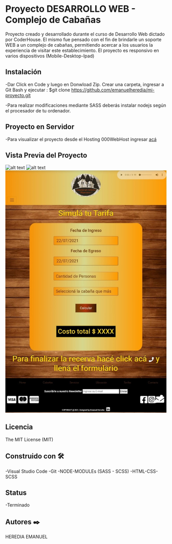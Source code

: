 # Proyecto DESARROLLO WEB - Complejo de Cabañas
Proyecto creado y desarrollado durante el curso de Desarrollo Web dictado por CoderHouse. El mismo fue pensado con el fin de brindarle un soporte WEB a un complejo de cabañas, permitiendo acercar a los usuarios la experiencia de visitar este establecimiento. El proyecto es responsivo en varios dispositivos (Mobile-Desktop-Ipad)

## Instalación
-Dar Click en Code y luego en Donwload Zip. Crear una carpeta, ingresar a Git Bash y ejecutar :
$git clone https://github.com/emanuelheredia/mi-proyecto.git

-Para realizar modificaciones mediante SASS deberás instalar nodejs según el procesador de tu ordenador.

## Proyecto en Servidor

-Para visualizar el proyecto desde el Hosting 000WebHost ingresar [acá](https://complejo-despertares.000webhostapp.com/index.html "acá")

## Vista Previa del Proyecto

![alt text](https://github.com/emanuelheredia/mi-proyecto/blob/master/imgReadme/Caba%C3%B1as-min.jpg)
![alt text](https://github.com/emanuelheredia/mi-proyecto/blob/master/imgReadme/ubicaci%C3%B3n-min.jpg)
![alt text](https://github.com/emanuelheredia/mi-proyecto/blob/master/imgReadme/simulador-min.jpg)

## Licencia
The MIT License (MIT)

## Construido con 🛠️

-Visual Studio Code
-Git
-NODE-MODULEs (SASS - SCSS)
-HTML-CSS-SCSS

## Status 
-Terminado

## Autores ✒️

HEREDIA EMANUEL
